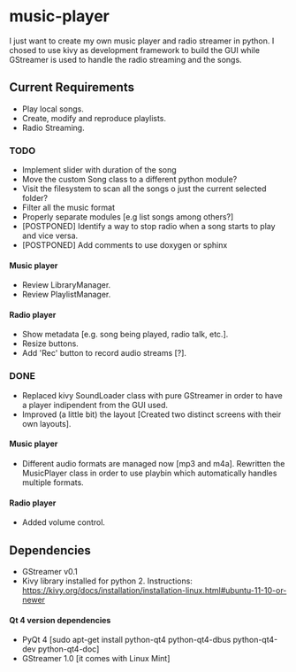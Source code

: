 # music-player
I just want to create my own music player and radio streamer in python. I chosed to use kivy as development framework to build the GUI while GStreamer is used to handle the radio streaming and the songs.

## Current Requirements
- Play local songs.
- Create, modify and reproduce playlists.
- Radio Streaming.

### TODO
- Implement slider with duration of the song
- Move the custom Song class to a different python module?
- Visit the filesystem to scan all the songs o just the current selected folder?
- Filter all the music format
- Properly separate modules [e.g list songs among others?]
- [POSTPONED] Identify a way to stop radio when a song starts to play and vice versa.
- [POSTPONED] Add comments to use doxygen or sphinx

#### Music player
- Review LibraryManager.
- Review PlaylistManager.

#### Radio player
- Show metadata [e.g. song being played, radio talk, etc.].
- Resize buttons.
- Add 'Rec' button to record audio streams [?].

### DONE
- Replaced kivy SoundLoader class with pure GStreamer in order to have a player indipendent from the GUI used.
- Improved (a little bit) the layout [Created two distinct screens with their own layouts].

#### Music player
- Different audio formats are managed now [mp3 and m4a]. Rewritten the MusicPlayer class in order to use playbin which automatically handles multiple formats.

#### Radio player
- Added volume control.

## Dependencies
- GStreamer v0.1
- Kivy library installed for python 2. Instructions: https://kivy.org/docs/installation/installation-linux.html#ubuntu-11-10-or-newer

#### Qt 4 version dependencies
- PyQt 4 [sudo apt-get install python-qt4 python-qt4-dbus python-qt4-dev python-qt4-doc]
- GStreamer 1.0 [it comes with Linux Mint]

